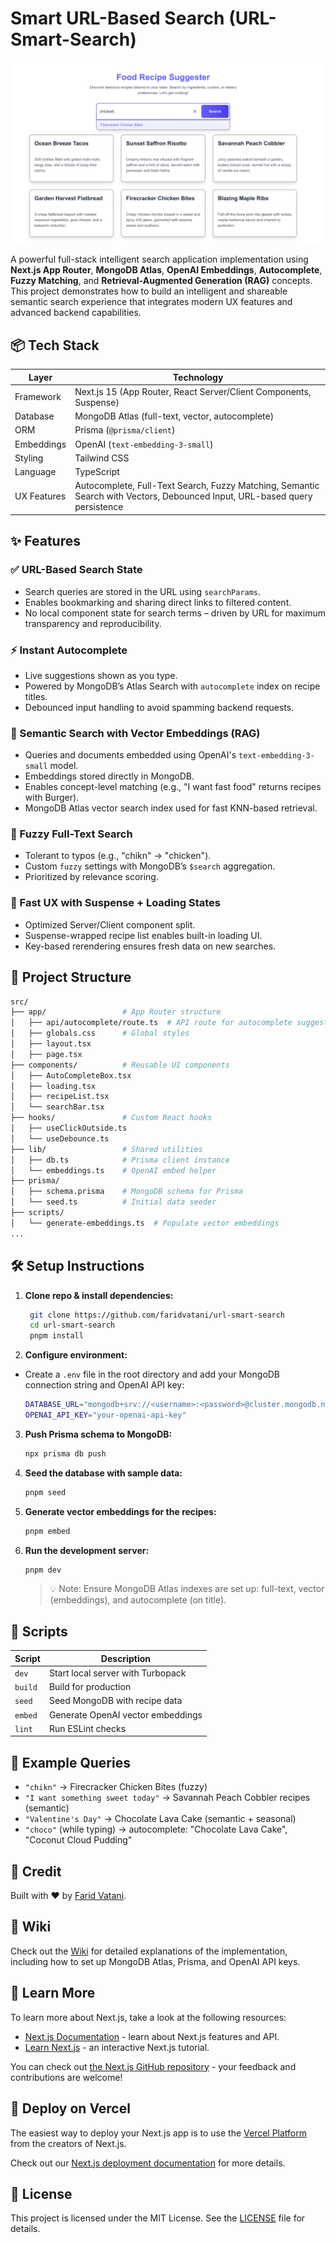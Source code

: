 # Smart URL-Based Search (URL-Smart-Search)

![Screenshot](Screenshot.png)

A powerful full-stack intelligent search application implementation using **Next.js App Router**, **MongoDB Atlas**, **OpenAI Embeddings**, **Autocomplete**, **Fuzzy Matching**, and **Retrieval-Augmented Generation (RAG)** concepts. This project demonstrates how to build an intelligent and shareable semantic search experience that integrates modern UX features and advanced backend capabilities.

## 📦 Tech Stack

| Layer       | Technology                                                                                                                 |
| ----------- | -------------------------------------------------------------------------------------------------------------------------- |
| Framework   | Next.js 15 (App Router, React Server/Client Components, Suspense)                                                          |
| Database    | MongoDB Atlas (full-text, vector, autocomplete)                                                                            |
| ORM         | Prisma (`@prisma/client`)                                                                                                  |
| Embeddings  | OpenAI (`text-embedding-3-small`)                                                                                          |
| Styling     | Tailwind CSS                                                                                                               |
| Language    | TypeScript                                                                                                                 |
| UX Features | Autocomplete, Full-Text Search, Fuzzy Matching, Semantic Search with Vectors, Debounced Input, URL-based query persistence |

## ✨ Features

### ✅ URL-Based Search State

- Search queries are stored in the URL using `searchParams`.
- Enables bookmarking and sharing direct links to filtered content.
- No local component state for search terms – driven by URL for maximum transparency and reproducibility.

### ⚡ Instant Autocomplete

- Live suggestions shown as you type.
- Powered by MongoDB’s Atlas Search with `autocomplete` index on recipe titles.
- Debounced input handling to avoid spamming backend requests.

### 🧠 Semantic Search with Vector Embeddings (RAG)

- Queries and documents embedded using OpenAI's `text-embedding-3-small` model.
- Embeddings stored directly in MongoDB.
- Enables concept-level matching (e.g., "I want fast food" returns recipes with Burger).
- MongoDB Atlas vector search index used for fast KNN-based retrieval.

### 📝 Fuzzy Full-Text Search

- Tolerant to typos (e.g., "chikn" → "chicken").
- Custom `fuzzy` settings with MongoDB’s `$search` aggregation.
- Prioritized by relevance scoring.

### 🚀 Fast UX with Suspense + Loading States

- Optimized Server/Client component split.
- Suspense-wrapped recipe list enables built-in loading UI.
- Key-based rerendering ensures fresh data on new searches.

## 📂 Project Structure

```bash
src/
├── app/                 # App Router structure
│   ├── api/autocomplete/route.ts  # API route for autocomplete suggestions
│   ├── globals.css      # Global styles
│   ├── layout.tsx
│   ├── page.tsx
├── components/          # Reusable UI components
│   ├── AutoCompleteBox.tsx
│   ├── loading.tsx
│   ├── recipeList.tsx
│   └── searchBar.tsx
├── hooks/               # Custom React hooks
│   ├── useClickOutside.ts
│   └── useDebounce.ts
├── lib/                 # Shared utilities
│   ├── db.ts            # Prisma client instance
│   └── embeddings.ts    # OpenAI embed helper
├── prisma/
│   ├── schema.prisma    # MongoDB schema for Prisma
│   └── seed.ts          # Initial data seeder
├── scripts/
│   └── generate-embeddings.ts  # Populate vector embeddings
...
```

## 🛠️ Setup Instructions

1. **Clone repo & install dependencies:**

   ```bash
    git clone https://github.com/faridvatani/url-smart-search
    cd url-smart-search
    pnpm install
   ```

2. **Configure environment:**

- Create a `.env` file in the root directory and add your MongoDB connection string and OpenAI API key:

  ```bash
  DATABASE_URL="mongodb+srv://<username>:<password>@cluster.mongodb.net/mydatabase?retryWrites=true&w=majority"
  OPENAI_API_KEY="your-openai-api-key"
  ```

3. **Push Prisma schema to MongoDB:**

   ```bash
   npx prisma db push
   ```

4. **Seed the database with sample data:**

   ```bash
   pnpm seed
   ```

5. **Generate vector embeddings for the recipes:**

   ```bash
   pnpm embed
   ```

6. **Run the development server:**
   ```bash
   pnpm dev
   ```
   > 💡 Note: Ensure MongoDB Atlas indexes are set up: full-text, vector (embeddings), and autocomplete (on title).

## 📜 Scripts

| Script  | Description                       |
| ------- | --------------------------------- |
| `dev`   | Start local server with Turbopack |
| `build` | Build for production              |
| `seed`  | Seed MongoDB with recipe data     |
| `embed` | Generate OpenAI vector embeddings |
| `lint`  | Run ESLint checks                 |

## 🧪 Example Queries

- `"chikn"` → Firecracker Chicken Bites (fuzzy)
- `"I want something sweet today"` → Savannah Peach Cobbler recipes (semantic)
- `"Valentine's Day"` → Chocolate Lava Cake (semantic + seasonal)
- `"choco"` (while typing) → autocomplete: "Chocolate Lava Cake", "Coconut Cloud Pudding"

## 📣 Credit

Built with ❤️ by [Farid Vatani](https://github.com/faridvatani).

## 🧠 Wiki

Check out the [Wiki](https://github.com/faridvatani/url-smart-search/wiki) for detailed explanations of the implementation, including how to set up MongoDB Atlas, Prisma, and OpenAI API keys.

## 📎 Learn More

To learn more about Next.js, take a look at the following resources:

- [Next.js Documentation](https://nextjs.org/docs) - learn about Next.js features and API.
- [Learn Next.js](https://nextjs.org/learn) - an interactive Next.js tutorial.

You can check out [the Next.js GitHub repository](https://github.com/vercel/next.js) - your feedback and contributions are welcome!

## 🚀 Deploy on Vercel

The easiest way to deploy your Next.js app is to use the [Vercel Platform](https://vercel.com/new?utm_medium=default-template&filter=next.js&utm_source=create-next-app&utm_campaign=create-next-app-readme) from the creators of Next.js.

Check out our [Next.js deployment documentation](https://nextjs.org/docs/app/building-your-application/deploying) for more details.

## 📝 License

This project is licensed under the MIT License. See the [LICENSE](LICENSE) file for details.
